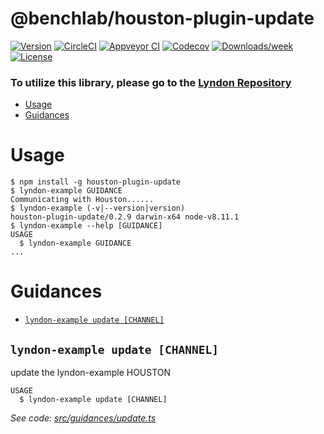 @benchlab/houston-plugin-update
====================



[![Version](https://img.shields.io/npm/v/@benchlab/houston-plugin-update.svg)](https://npmjs.org/package/@benchlab/houston-plugin-update)
[![CircleCI](https://circleci.com/gh/benchlab/plugin-update/tree/master.svg?style=shield)](https://circleci.com/gh/benchlab/plugin-update/tree/master)
[![Appveyor CI](https://ci.appveyor.com/api/projects/status/github/benchlab/plugin-update?branch=master&svg=true)](https://ci.appveyor.com/project/lyndon/plugin-update/branch/master)
[![Codecov](https://codecov.io/gh/benchlab/plugin-update/branch/master/graph/badge.svg)](https://codecov.io/gh/benchlab/plugin-update)
[![Downloads/week](https://img.shields.io/npm/dw/@benchlab/houston-plugin-update.svg)](https://npmjs.org/package/@benchlab/houston-plugin-update)
[![License](https://img.shields.io/npm/l/@benchlab/houston-plugin-update.svg)](https://github.com/benchlab/plugin-update/blob/master/package.json)


### To utilize this library, please go to the [Lyndon Repository](https://github.com/benchlab/lyndon)


<!-- toc -->
* [Usage](#usage)
* [Guidances](#guidances)
<!-- tocstop -->
# Usage
<!-- usage -->
```sh-session
$ npm install -g houston-plugin-update
$ lyndon-example GUIDANCE
Communicating with Houston......
$ lyndon-example (-v|--version|version)
houston-plugin-update/0.2.9 darwin-x64 node-v8.11.1
$ lyndon-example --help [GUIDANCE]
USAGE
  $ lyndon-example GUIDANCE
...
```
<!-- usagestop -->
# Guidances
<!-- guidances -->
* [`lyndon-example update [CHANNEL]`](#lyndon-example-update-channel)

## `lyndon-example update [CHANNEL]`

update the lyndon-example HOUSTON

```
USAGE
  $ lyndon-example update [CHANNEL]
```

_See code: [src/guidances/update.ts](https://github.com/benchlab/houston-plugin-update/blob/v0.2.9/src/guidances/update.ts)_
<!-- guidancesstop -->

